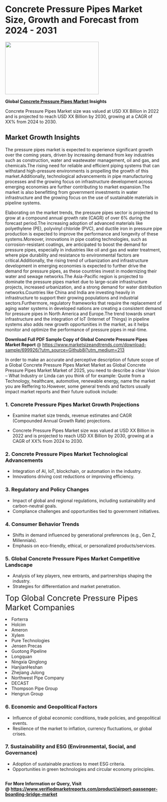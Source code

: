 <H1>Concrete Pressure Pipes Market Size, Growth and Forecast from 2024 - 2031</H1><img class="aligncenter size-medium wp-image-584254" src="https://thirdeyenews.in/wp-content/uploads/2024/09/Global-Market-Research-300x168.jpeg" alt="" width="300" height="168" /><p><strong>Global&nbsp;<a href="https://www.marketsizeandtrends.com/download-sample/699926/?utm_source=Github8j?utm_medium=213">Concrete Pressure Pipes Market</a> Insights</strong></p><p>Concrete Pressure Pipes Market size was valued at USD XX Billion in 2022 and is projected to reach USD XX Billion by 2030, growing at a CAGR of XX% from 2024 to 2030.</p><p><h2>Market Growth Insights</h2> <p>The pressure pipes market is expected to experience significant growth over the coming years, driven by increasing demand from key industries such as construction, water and wastewater management, oil and gas, and chemicals.The rising need for reliable and efficient piping systems that can withstand high-pressure environments is propelling the growth of this market.Additionally, technological advancements in pipe manufacturing processes and the growing focus on infrastructure development across emerging economies are further contributing to market expansion.The market is also benefitting from government investments in water infrastructure and the growing focus on the use of sustainable materials in pipeline systems.</p> <p>Elaborating on the market trends, the pressure pipes sector is projected to grow at a compound annual growth rate (CAGR) of over 6% during the forecast period.The increasing adoption of advanced materials like polyethylene (PE), polyvinyl chloride (PVC), and ductile iron in pressure pipe production is expected to improve the performance and longevity of these systems.Moreover, innovations in pipe coating technologies, such as corrosion-resistant coatings, are anticipated to boost the demand for pressure pipes, especially in industries like oil and gas and water treatment, where pipe durability and resistance to environmental factors are critical.Additionally, the rising trend of urbanization and infrastructure development in emerging economies is expected to further drive the demand for pressure pipes, as these countries invest in modernizing their water and sewage networks.The Asia-Pacific region is projected to dominate the pressure pipes market due to large-scale infrastructure projects, increased urbanization, and a strong demand for water distribution networks.Countries like China and India are investing heavily in infrastructure to support their growing populations and industrial sectors.Furthermore, regulatory frameworks that require the replacement of aging water systems in developed nations are creating a consistent demand for pressure pipes in North America and Europe.The trend towards smart infrastructure and the integration of IoT (Internet of Things) in pipeline systems also adds new growth opportunities in the market, as it helps monitor and optimize the performance of pressure pipes in real-time.</p> <p><span class=""><strong>Download Full PDF Sample Copy of Global Concrete Pressure Pipes Market Report</strong> @ <a href="https://www.marketsizeandtrends.com/download-sample/699926/?utm_source=Github8j?utm_medium=213" target="_blank">https://www.marketsizeandtrends.com/download-sample/699926/?utm_source=Github8j?utm_medium=213</a></span></p><p>In order to make an accurate and perceptive description of future scope of a Global&nbsp;Concrete Pressure Pipes Market Market as Global&nbsp;Concrete Pressure Pipes Market Market of 2025, you need to describe a clear Vision &ndash; What Industry or Linda can you think of for example: Quote from a Technology, healthcare, automotive, renewable energy, name the market you are Reffering to.However, some general trends and factors usually impact market reports and their future outlook include:</p><h3>1.&nbsp;<strong>Concrete Pressure Pipes Market Growth Projections</strong></h3><ul><li>Examine market size trends, revenue estimates and CAGR (Compounded Annual Growth Rate) projections.</li><li><p>Concrete Pressure Pipes Market size was valued at USD XX Billion in 2022 and is projected to reach USD XX Billion by 2030, growing at a CAGR of XX% from 2024 to 2030.</p></li></ul><h3>2.&nbsp;<strong>Concrete Pressure Pipes Market Technological Advancements</strong></h3><ul><li>Integration of AI, IoT, blockchain, or automation in the industry.</li><li>Innovations driving cost reductions or improving efficiency.</li></ul><h3>3.&nbsp;<strong>Regulatory and Policy Changes</strong></h3><ul><li>Impact of global and regional regulations, including sustainability and carbon-neutral goals.</li><li>Compliance challenges and opportunities tied to government initiatives.</li></ul><h3>4.&nbsp;<strong>Consumer Behavior Trends</strong></h3><ul><li>Shifts in demand influenced by generational preferences (e.g., Gen Z, Millennials).</li><li>Emphasis on eco-friendly, ethical, or personalized products/services.</li></ul><h3>5.&nbsp;<strong>Global Concrete Pressure Pipes Market Competitive Landscape</strong></h3><ul><li>Analysis of key players, new entrants, and partnerships shaping the industry.</li><li>Strategies for differentiation and market penetration.</li></ul><p data-pm-slice="1 1 []"><span style="color: inherit; font-family: inherit; font-size: 25px;">Top Global Concrete Pressure Pipes Market Companies</span></p><div class="" data-test-id=""><p><li>Forterra</li><li> Holcim</li><li> Ameron</li><li> Xylem</li><li> Pure Technologies</li><li> Jensen Precas</li><li> Guotong Pipeline</li><li> Longquan</li><li> Ningxia Qinglong</li><li> HanjianHeshan</li><li> Zhejiang Julong</li><li> Northwest Pipe Company</li><li> DECAST</li><li> Thompson Pipe Group</li><li> Hengrun Group</li></p></div><h3>6.&nbsp;<strong>Economic and Geopolitical Factors</strong></h3><ul><li>Influence of global economic conditions, trade policies, and geopolitical events.</li><li>Resilience of the market to inflation, currency fluctuations, or global crises.</li></ul><h3>7.&nbsp;<strong>Sustainability and ESG (Environmental, Social, and Governance)</strong></h3><ul><li>Adoption of sustainable practices to meet ESG criteria.</li><li>Opportunities in green technologies and circular economy principles.</li></ul><h2><strong style="font-size: 14px;">For More Information or Query, Visit @&nbsp;</strong><a style="background-color: #ffffff; font-size: 14px;" href="https://www.marketsizeandtrends.com/report/concrete-pressure-pipes-market/" target="_blank">https://www.verifiedmarketreports.com/product/airport-passenger-boarding-bridge-market</a></h2>